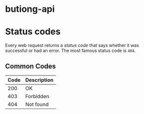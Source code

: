 # butiong-api

# Status codes

Every web request returns a *status code* that says whether it was successful or had an error. The most famous status code is `404`.



## Common Codes



|Code                |Description                                                  |
|----------------|-------------------------------|
|200|OK           |
|403          |Forbidden               
|404          |Not found
